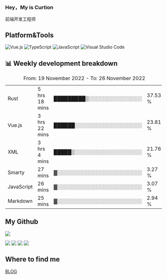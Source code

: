 ### Hey，My is Curtion
前端开发工程师
## Platform&Tools

![Vue.js](https://img.shields.io/badge/-Vue.js-4FC08D?style=flat-square&logo=Vue.js&logoColor=white)
![TypeScript](https://img.shields.io/badge/-TypeScript-007ACC?style=flat-square&logo=typescript&logoColor=white)
![JavaScript](https://img.shields.io/badge/-JavaScript-F7DF1E?style=flat-square&logo=javascript&logoColor=black)
![Visual Studio Code](https://img.shields.io/badge/-VSCode-007ACC?style=flat-square&logo=Visual-Studio-Code&logoColor=white)

## 📊 Weekly development breakdown

<!--START_SECTION:waka-->

<table><caption>From: 19 November 2022 - To: 26 November 2022</caption><tr><td>Rust</td><td>5 hrs 18 mins</td><td>█████████▒░░░░░░░░░░░░░░░</td><td>37.53 %</td></tr><tr><td>Vue.js</td><td>3 hrs 22 mins</td><td>██████░░░░░░░░░░░░░░░░░░░</td><td>23.81 %</td></tr><tr><td>XML</td><td>3 hrs 4 mins</td><td>█████▒░░░░░░░░░░░░░░░░░░░</td><td>21.76 %</td></tr><tr><td>Smarty</td><td>27 mins</td><td>▓░░░░░░░░░░░░░░░░░░░░░░░░</td><td>3.27 %</td></tr><tr><td>JavaScript</td><td>26 mins</td><td>▓░░░░░░░░░░░░░░░░░░░░░░░░</td><td>3.07 %</td></tr><tr><td>Markdown</td><td>25 mins</td><td>▓░░░░░░░░░░░░░░░░░░░░░░░░</td><td>2.94 %</td></tr></table>

<!--END_SECTION:waka-->

## My Github

![](http://github-profile-summary-cards.vercel.app/api/cards/profile-details?username=curtion&theme=nord_bright)

![](http://github-profile-summary-cards.vercel.app/api/cards/stats?username=curtion&theme=nord_bright)
![](http://github-profile-summary-cards.vercel.app/api/cards/productive-time?username=curtion&theme=nord_bright&utcOffset=8)
![](http://github-profile-summary-cards.vercel.app/api/cards/repos-per-language?username=curtion&theme=nord_bright)
![](http://github-profile-summary-cards.vercel.app/api/cards/most-commit-language?username=curtion&theme=nord_bright)

## Where to find me

[BLOG](https://blog.3gxk.net)
